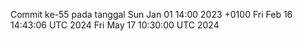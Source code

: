 Commit ke-55 pada tanggal Sun Jan 01 14:00 2023 +0100
Fri Feb 16 14:43:06 UTC 2024
Fri May 17 10:30:00 UTC 2024
